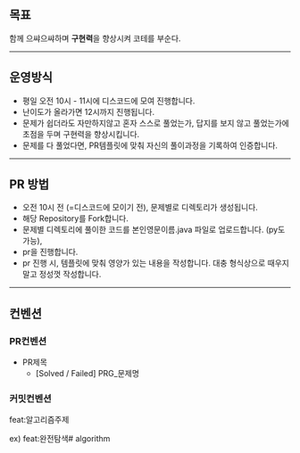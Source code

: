 ## 목표

함께 으쌰으쌰하며 **구현력**을 향상시켜 코테를 부순다.

---

## 운영방식

- 평일 오전 10시 - 11시에 디스코드에 모여 진행합니다.
- 난이도가 올라가면 12시까지 진행됩니다.
- 문제가 쉽더라도 자만하지않고 혼자 스스로 풀었는가, 답지를 보지 않고 풀었는가에 초점을 두며 구현력을 향상시킵니다.
- 문제를 다 풀었다면, PR템플릿에 맞춰 자신의 풀이과정을 기록하여 인증합니다.

---

## PR 방법

- 오전 10시 전 (=디스코드에 모이기 전), 문제별로 디렉토리가 생성됩니다.
- 해당 Repository를 Fork합니다.
- 문제별 디렉토리에 풀이한 코드를 본인영문이름.java 파일로 업로드합니다. (py도 가능),
- pr을 진행합니다.
- pr 진행 시, 템플릿에 맞춰 영양가 있는 내용을 작성합니다. 대충 형식상으로 때우지 말고 정성껏 작성합니다.

---

## 컨벤션

### PR컨벤션

- PR제목
    - [Solved / Failed] PRG_문제명

### 커밋컨벤션

feat:알고리즘주제

ex) feat:완전탐색#   a l g o r i t h m  
 